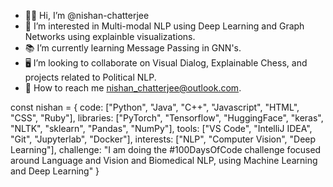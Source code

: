 - 👨‍💻 Hi, I’m @nishan-chatterjee
- 👀 I’m interested in Multi-modal NLP using Deep Learning and Graph Networks using explainble visualizations.
- 📚 I’m currently learning Message Passing in GNN's.
- 🖥 I’m looking to collaborate on Visual Dialog, Explainable Chess, and projects related to Political NLP.
- 📧 How to reach me nishan_chatterjee@outlook.com.

const nishan = {
  code: ["Python", "Java", "C++", "Javascript", "HTML", "CSS", "Ruby"],
  libraries: ["PyTorch", "Tensorflow", "HuggingFace", "keras", "NLTK", "sklearn", "Pandas", "NumPy"],
  tools: ["VS Code", "IntelliJ IDEA", "Git", "Jupyterlab", "Docker"],
  interests: ["NLP", "Computer Vision", "Deep Learning"],
  challenge: "I am doing the #100DaysOfCode challenge focused around Language and Vision and Biomedical NLP, using Machine Learning and Deep Learning"
}


<!---
nishan-chatterjee/nishan-chatterjee is a ✨ special ✨ repository because its `README.md` (this file) appears on your GitHub profile.
You can click the Preview link to take a look at your changes.
--->
